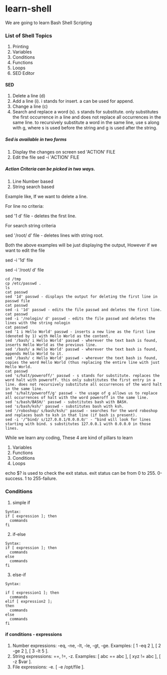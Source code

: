 # learn-shell

We are going to learn Bash Shell Scripting

### List of Shell Topics 


1. Printing 
2. Variables
3. Conditions
4. Functions
5. Loops
6. SED Editor



#### SED 
1. Delete a line (d)
2. Add a  line (i). i stands for insert. a can be used for append.
3. Change a line (c)
4. Search and replace a word (s). s stands for substitute. only substitutes the first occurrence in a line and does not replace all occurrences in the same line. to recursively substitute a word in the same line, use s along with g, where s is used before the string and g is used after the string.

##### Sed is available in two forms
1. Display the changes on screen 
sed 'ACTION' FILE 
2. Edit the file 
sed -i 'ACTION' FILE 

##### Action Criteria can be picked in two ways.
1. Line Number based 
2. String search based

Example like, If we want to delete a line.

For line no criteria:

sed '1 d' file - deletes the first line.

For search string criteria 

sed '/root/ d' file - deletes lines with string root.


Both the above examples will be just displaying the output, However if we want to edit the file 

sed -i '1d' file 

sed -i '/root/ d' file 


```text
cd /tmp
cp /etc/passwd .
ls
cat passwd
sed '1d' passwd - displays the output for deleting the first line in passwd file
cat passwd
sed -i '1d' passwd - edits the file passwd and deletes the first line. 
cat passwd
sed -i '/nologin/ d' passwd - edits the file passwd and deletes the lines with the string nologin
cat passwd
sed '1 i Hello World' passwd - inserts a new line as the first line (denoted by 1) with Hello World as the content.
sed '/bash/ i Hello World' passwd - wherever the text bash is found, inserts Hello World as the previous line. 
sed '/bash/ a Hello World' passwd - wherever the text bash is found, appends Hello World to it. 
sed '/bash/ c Hello World' passwd - wherever the text bash is found, copies the word Hello World (thus replacing the entire line with just Hello World.
cat passwd
sed 's/halt/poweroff/' passwd - s stands for substitute. replaces the word halt with poweroff. this only substitutes the first entry in a line. does not recursively substitute all occurrences of the word halt in the same line. 
sed 's/halt/poweroff/g' passwd - the usage of g allows us to replace all occurrences of halt with the word poweroff in the same line.
sed 's/bash/BASH/' passwd - substitutes bash with BASH.
sed 's/bash/ksh/' passwd - substitutes bash with ksh.
sed '/roboshop/ s/bash/ksh/' passwd - searches for the word roboshop and replaces bash to ksh in that line (if bash is present).
sed -i '/^bind/ s/127.0.0.1/0.0.0.0/' - ^bind will look for lines starting with bind. s substitutes 127.0.0.1 with 0.0.0.0 in those lines.
```


While we learn any coding, These 4 are kind of pillars to learn

1. Variables
2. Functions 
3. Conditions
4. Loops 


echo $? is used to check the exit status. exit status can be from 0 to 255. 0-success. 1 to 255-failure.

### Conditions

1. simple if

```text
Syntax:
if [ expression ]; then 
  commands
fi
```

2. if-else

```text
Syntax:
if [ expression ]; then 
  commands
else
  commands
fi
```

3. else-if

```text
Syntax:

if [ expression1 ]; then 
  commands
elif [ expression2 ];
then 
  commands
else
  commands
fi
```
#### if conditions - expressions

1. Number expressions: -eq, -ne, -lt, -le, -gt, -ge. Examples: [ 1 -eq 2 ], [ 2 -ge 2 ], [ 3 -lt 5 ].
2. String expressions: ==, !=, -z. Examples: [ abc == abc ], [ xyz != abc ], [ -z $var ].
3. File expressions: -e. [ -e /opt/file ].
